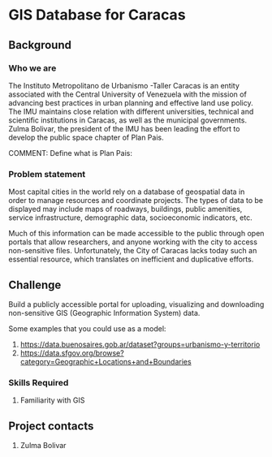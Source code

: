 # GIS Database for Caracas

## Background

### Who we are

The Instituto Metropolitano de Urbanismo -Taller Caracas is an entity associated with the Central University of Venezuela with the mission of advancing best practices in urban planning and effective land use policy. The IMU maintains close relation with different universities, technical and scientific institutions in Caracas, as well as the municipal governments. Zulma Bolivar, the president of the IMU has been leading the effort to develop the public space chapter of Plan Pais.

COMMENT: Define what is Plan Pais:

### Problem statement

Most capital cities in the world rely on a database of geospatial data in order to manage resources and coordinate projects. The types of data to be displayed may include maps of roadways, buildings, public amenities, service infrastructure, demographic data, socioeconomic indicators, etc.

Much of this information can be made accessible to the public through open portals that allow researchers, and anyone working with the city to access non-sensitive files. Unfortunately, the City of Caracas lacks today such an essential resource, which translates on inefficient and duplicative efforts.

## Challenge

Build a publicly accessible portal for uploading, visualizing and downloading non-sensitive GIS (Geographic Information System) data.

Some examples that you could use as a model:
1. https://data.buenosaires.gob.ar/dataset?groups=urbanismo-y-territorio
1. https://data.sfgov.org/browse?category=Geographic+Locations+and+Boundaries

### Skills Required
1. Familiarity with GIS

## Project contacts

1. Zulma Bolivar
